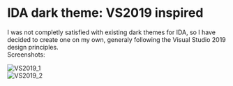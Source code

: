# IDA dark theme: VS2019 inspired
I was not completly satisfied with existing dark themes for IDA, so I have decided to create one on my own, generaly following the Visual Studio 2019 design principles. <br>
Screenshots:

![VS2019_1](https://raw.githubusercontent.com/r3verseer/IDA-dark-theme-VS2019-inspired/main/screenshots/1.jpg)
<br>
![VS2019_2](https://raw.githubusercontent.com/r3verseer/IDA-dark-theme-VS2019-inspired/main/screenshots/2.jpg)
